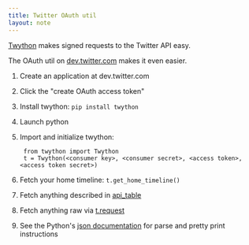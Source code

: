 ```yaml
---
title: Twitter OAuth util
layout: note
---
```


[Twython](https://github.com/ryanmcgrath/twython) makes signed requests to the Twitter API easy.

The OAuth util on [dev.twitter.com](http://dev.twitter.com) makes it even easier.

1. Create an application at dev.twitter.com
2. Click the "create OAuth access token"
3. Install twython: `pip install twython`
4. Launch python
5. Import and initialize twython:

        from twython import Twython
        t = Twython(<consumer key>, <consumer secret>, <access token>, <access token secret>)

6. Fetch your home timeline: `t.get_home_timeline()`
7. Fetch anything described in [api_table](https://github.com/ryanmcgrath/twython/blob/master/twython/endpoints.py)
8. Fetch anything raw via [t.request](https://github.com/ryanmcgrath/twython/blob/master/twython/twython.py#L209)
9. See the Python's [json documentation](http://docs.python.org/2/library/json.html) for parse and pretty print instructions
